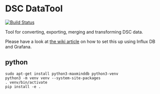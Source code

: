 # DSC DataTool

[![Build Status](https://travis-ci.org/DNS-OARC/dsc-datatool.svg?branch=develop)](https://travis-ci.org/DNS-OARC/dsc-datatool)

Tool for converting, exporting, merging and transforming DSC data.

Please have a look at [the wiki article](https://github.com/DNS-OARC/dsc-datatool/wiki/Setting-up-a-test-Grafana)
on how to set this up using Influx DB and Grafana.


## python

```
sudo apt-get install python3-maxminddb python3-venv
python3 -m venv venv --system-site-packages
. venv/bin/activate
pip install -e .
```
